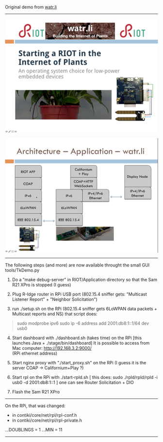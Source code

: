 Original demo from [watr.li](http://watr.li/)

---------------------------------------------------------------------------

![watr.li](img/FrontPage.png)

![architecture](img/Architecture.png)

---------------------------------------------------------------------------

The following steps (and more) are now available throught the small GUI
  tools/TkDemo.py

1) Do a "make debug-server" in RIOT/Application directory so that 
   the Sam R21 XPro is stopped (I guess)

2) Plug R-Idge router in RPi USB port
  (802.15.4 sniffer gets: "Multicast Listener Report" + "Neighbor Solicitation")

3) run ./setup.sh on the RPi
  (802.15.4 sniffer gets 6LoWPAN data packets + Multicast reports and NS)
  that script does:
  > sudo modprobe ipv6
  > sudo ip -6 address add 2001:db8:1::1/64 dev usb0

4) Start dashboard with ./dashboard.sh (takes time) on the RPi
  [this launches Java + ./stage/bin/dashboard]
  It is possible to access from Mac computer: http://192.168.3.2:9000/  
  (RPi ethernet address)

5) Start nginx proxy with "./start_proxy.sh" on the RPi
  (I guess it is the server COAP -> Californium+Play ?) 

6) Start rpl on the RPi with ./start-rpld.sh
   [ this does: sudo ./rpld/rpld/rpld -i usb0 -d 2001:db8:1::1 ]
  one can see Router Solicitation + DIO

7) Flash the Sam R21 XPro

---------------------------------------------------------------------------

On the RPi, that was changed:
 * in contiki/core/net/rpl/rpl-conf.h
 * in contiki/core/net/rpl/rpl-private.h

...DOUBLINGS = 1
...MIN = 11

---------------------------------------------------------------------------
